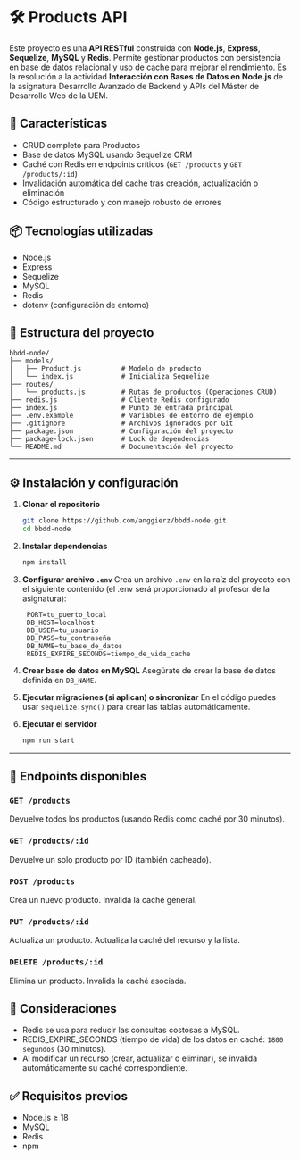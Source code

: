 # 🛠️ Products API

Este proyecto es una **API RESTful** construida con **Node.js**, **Express**, **Sequelize**, **MySQL** y **Redis**. Permite gestionar productos con persistencia en base de datos relacional y uso de cache para mejorar el rendimiento. Es la resolución a la actividad **Interacción con Bases de Datos en Node.js** de la asignatura Desarrollo Avanzado de Backend y APIs del Máster de Desarrollo Web de la UEM.

## 🚀 Características

- CRUD completo para Productos
- Base de datos MySQL usando Sequelize ORM
- Caché con Redis en endpoints críticos (`GET /products` y `GET /products/:id`)
- Invalidación automática del cache tras creación, actualización o eliminación
- Código estructurado y con manejo robusto de errores

## 📦 Tecnologías utilizadas

- Node.js
- Express
- Sequelize
- MySQL
- Redis
- dotenv (configuración de entorno)


## 📁 Estructura del proyecto

```
bbdd-node/
├── models/
│   ├── Product.js          # Modelo de producto
│   └── index.js            # Inicializa Sequelize
├── routes/
│   └── products.js         # Rutas de productos (Operaciones CRUD)
├── redis.js                # Cliente Redis configurado
├── index.js                # Punto de entrada principal
├── .env.example            # Variables de entorno de ejemplo
├── .gitignore              # Archivos ignorados por Git
├── package.json            # Configuración del proyecto
├── package-lock.json       # Lock de dependencias
└── README.md               # Documentación del proyecto
```

---

## ⚙️ Instalación y configuración

1. **Clonar el repositorio**

   ```bash
   git clone https://github.com/anggierz/bbdd-node.git
   cd bbdd-node
   ```

2. **Instalar dependencias**

   ```bash
   npm install
   ```

3. **Configurar archivo `.env`**
   Crea un archivo `.env` en la raíz del proyecto con el siguiente contenido (el .env será proporcionado al profesor de la asignatura):

   ```env
    PORT=tu_puerto_local
    DB_HOST=localhost
    DB_USER=tu_usuario
    DB_PASS=tu_contraseña
    DB_NAME=tu_base_de_datos
    REDIS_EXPIRE_SECONDS=tiempo_de_vida_cache
   ```

4. **Crear base de datos en MySQL**
   Asegúrate de crear la base de datos definida en `DB_NAME`.

5. **Ejecutar migraciones (si aplican) o sincronizar**
   En el código puedes usar `sequelize.sync()` para crear las tablas automáticamente.

6. **Ejecutar el servidor**

   ```bash
   npm run start
   ```

---

## 🧪 Endpoints disponibles

### `GET /products`

Devuelve todos los productos (usando Redis como caché por 30 minutos).

### `GET /products/:id`

Devuelve un solo producto por ID (también cacheado).

### `POST /products`

Crea un nuevo producto. Invalida la caché general.

### `PUT /products/:id`

Actualiza un producto. Actualiza la caché del recurso y la lista.

### `DELETE /products/:id`

Elimina un producto. Invalida la caché asociada.

## 🧠 Consideraciones

- Redis se usa para reducir las consultas costosas a MySQL.
- REDIS_EXPIRE_SECONDS (tiempo de vida) de los datos en caché: `1800 segundos` (30 minutos).
- Al modificar un recurso (crear, actualizar o eliminar), se invalida automáticamente su caché correspondiente.


## ✅ Requisitos previos

- Node.js ≥ 18
- MySQL
- Redis
- npm
